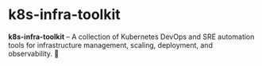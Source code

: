 # k8s-infra-toolkit
**k8s-infra-toolkit** – A collection of Kubernetes DevOps and SRE automation tools for infrastructure management, scaling, deployment, and observability. 🚀
